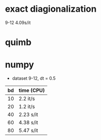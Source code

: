 # exact diagionalization

9-12   4.09s/it

# quimb



# numpy

* dataset 9-12, dt = 0.5

| bd | time (CPU) |
| --- | --- |
| 10 | 2.2 it/s |
| 20 | 1.2 it/s |
| 40 | 2.23 s/it |
| 60 | 4.38 s/it |
| 80 | 5.47 s/it |